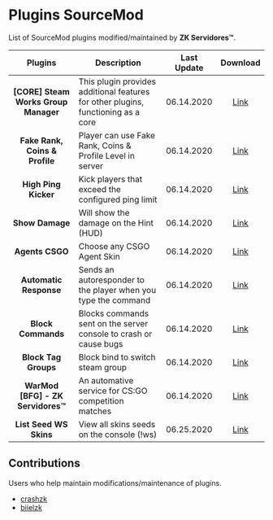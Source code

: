 # Plugins SourceMod
List of SourceMod plugins modified/maintained by **ZK Servidores™**.

**Plugins** | **Description** |   **Last Update**   | **Download**
:--------: | -------- | :--------: | :--------:
**[CORE] Steam Works Group Manager** | This plugin provides additional features for other plugins, functioning as a core | 06.14.2020 | [Link](https://github.com/zkservidores-clientes/SWGM)
**Fake Rank, Coins & Profile** | Player can use Fake Rank, Coins & Profile Level in server | 06.14.2020 | [Link](https://github.com/zkservidores-clientes/Fake-Rank-Coins-Profile)
**High Ping Kicker** | Kick players that exceed the configured ping limit | 06.14.2020 | [Link](https://github.com/zkservidores-clientes/High-Ping-Kicker)
**Show Damage** | Will show the damage on the Hint (HUD) | 06.14.2020 | [Link](https://github.com/zkservidores-clientes/Show-Damage)
**Agents CSGO** | Choose any CSGO Agent Skin | 06.14.2020 | [Link](https://github.com/zkservidores-clientes/Agents-CSGO)
**Automatic Response** | Sends an autoresponder to the player when you type the command | 06.14.2020 | [Link](https://github.com/zkservidores-clientes/Automatic-Response)
**Block Commands** | Blocks commands sent on the server console to crash or cause bugs | 06.14.2020 | [Link](https://github.com/zkservidores-clientes/Block-Commands)
**Block Tag Groups** | Block bind to switch steam group | 06.14.2020 | [Link](https://github.com/zkservidores-clientes/Block-Tag-Groups)
**WarMod [BFG] - ZK Servidores™** | An automative service for CS:GO competition matches | 06.14.2020 | [Link](https://github.com/zkservidores-clientes/WarMod-BFG-ZK-Servidores)
**List Seed WS Skins** | View all skins seeds on the console (!ws) | 06.25.2020 | [Link](https://github.com/zkservidores-clientes/List-Seed-WS-Skins)

## Contributions
Users who help maintain modifications/maintenance of plugins.
- [crashzk](https://github.com/crashzk)
- [biielzk](https://github.com/biielzk)
